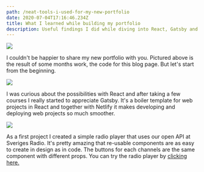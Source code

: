 ```yaml
---
path: /neat-tools-i-used-for-my-new-portfolio
date: 2020-07-04T17:16:46.234Z
title: What I learned while building my portfolio
description: Useful findings I did while diving into React, Gatsby and Netlify.
---
```

![](https://portfolio-with-cms.netlify.app/assets/vsc.png)

I couldn't be happier to share my new portfolio with you. Pictured above is the result of some months work, the code for this blog page. But let's start from the beginning.


![](https://portfolio-with-cms.netlify.app/assets/gatsby.png)

I was curious about the possibilities with React and after taking a few courses I really started to appreciate Gatsby. It's a boiler template for web projects in React and together with Netlify it makes developing and deploying web projects so much smoother.


![](https://portfolio-with-cms.netlify.app/assets/enkelradio.png)

As a first project I created a simple radio player that uses our open API at Sveriges Radio. It's pretty amazing that re-usable components are as easy to create in design as in code. The buttons for each channels are the same component with different props. You can try the radio player by [clicking here.](https://enkelradio.com/)